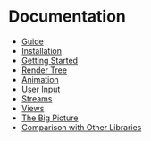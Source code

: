 Documentation
=============

* [Guide](../README.md)
* [Installation](installation.md)
* [Getting Started](getting-started.md)
* [Render Tree](render-tree.md)
* [Animation](animation.md)
* [User Input](user-input.md)
* [Streams](streams.md)
* [Views](views.md)
* [The Big Picture](architecture.md)
* [Comparison with Other Libraries](comparison.md)